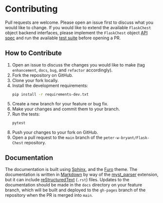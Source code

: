 # Contributing
Pull requests are welcome. Please open an issue first to discuss what you would like to change. If you would like to extend the available `FlaskChest` object backend interfaces, please implement the `FlaskChest` object [API spec](https://peter-w-bryant.github.io/Flask-Chest/chest_api_spec.html/) and run the available [test suite]() before opening a PR.

## How to Contribute
1. Open an issue to discuss the changes you would like to make (tag `enhancement`, `docs`, `bug`, and `refactor` accordingly).
2. Fork the repository on GitHub.
3. Clone your fork locally.
4. Install the development requirements:
    ```bash
    pip install -r requirements-dev.txt
    ```
5. Create a new branch for your feature or bug fix.
6. Make your changes and commit them to your branch.
7. Run the tests:
    ```bash
    pytest
    ```
8. Push your changes to your fork on GitHub.
9. Open a pull request to the `main` branch of the `peter-w-bryant/Flask-Chest` repository.

## Documentation
The documentation is built using [Sphinx](https://www.sphinx-doc.org/en/master/), and the [Furo](https://pradyunsg.me/furo/) theme. The documentation is written in [Markdown](https://www.markdownguide.org/) by way of the [myst_parser](https://myst-parser.readthedocs.io/en/latest/) extension, but it can include [reStructuredText](https://docutils.sourceforge.io/rst.html) (`.rst`) files. Updates to the documentation should be made in the `docs` directory on your feature branch, which will be built and deployed to the `gh-pages` branch of the repository when the PR is merged into `main`.